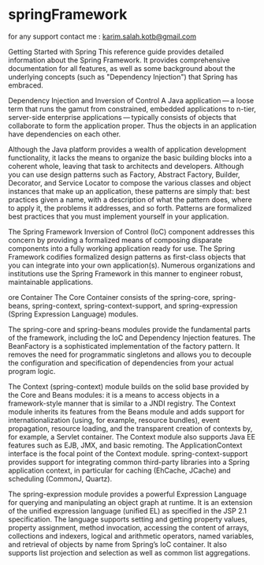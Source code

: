 # springFramework

for any support contact me : karim.salah.kotb@gmail.com


Getting Started with Spring This reference guide provides detailed information about the Spring Framework. It provides comprehensive documentation for all features, as well as some background about the underlying concepts (such as "Dependency Injection") that Spring has embraced.


Dependency Injection and Inversion of Control
A Java application — a loose term that runs the gamut from constrained, embedded applications to n-tier, server-side enterprise applications — typically consists of objects that collaborate to form the application proper. Thus the objects in an application have dependencies on each other.

Although the Java platform provides a wealth of application development functionality, it lacks the means to organize the basic building blocks into a coherent whole, leaving that task to architects and developers. Although you can use design patterns such as Factory, Abstract Factory, Builder, Decorator, and Service Locator to compose the various classes and object instances that make up an application, these patterns are simply that: best practices given a name, with a description of what the pattern does, where to apply it, the problems it addresses, and so forth. Patterns are formalized best practices that you must implement yourself in your application.

The Spring Framework Inversion of Control (IoC) component addresses this concern by providing a formalized means of composing disparate components into a fully working application ready for use. The Spring Framework codifies formalized design patterns as first-class objects that you can integrate into your own application(s). Numerous organizations and institutions use the Spring Framework in this manner to engineer robust, maintainable applications.

ore Container
The Core Container consists of the spring-core, spring-beans, spring-context, spring-context-support, and spring-expression (Spring Expression Language) modules.

The spring-core and spring-beans modules provide the fundamental parts of the framework, including the IoC and Dependency Injection features. The BeanFactory is a sophisticated implementation of the factory pattern. It removes the need for programmatic singletons and allows you to decouple the configuration and specification of dependencies from your actual program logic.

The Context (spring-context) module builds on the solid base provided by the Core and Beans modules: it is a means to access objects in a framework-style manner that is similar to a JNDI registry. The Context module inherits its features from the Beans module and adds support for internationalization (using, for example, resource bundles), event propagation, resource loading, and the transparent creation of contexts by, for example, a Servlet container. The Context module also supports Java EE features such as EJB, JMX, and basic remoting. The ApplicationContext interface is the focal point of the Context module. spring-context-support provides support for integrating common third-party libraries into a Spring application context, in particular for caching (EhCache, JCache) and scheduling (CommonJ, Quartz).

The spring-expression module provides a powerful Expression Language for querying and manipulating an object graph at runtime. It is an extension of the unified expression language (unified EL) as specified in the JSP 2.1 specification. The language supports setting and getting property values, property assignment, method invocation, accessing the content of arrays, collections and indexers, logical and arithmetic operators, named variables, and retrieval of objects by name from Spring’s IoC container. It also supports list projection and selection as well as common list aggregations.

